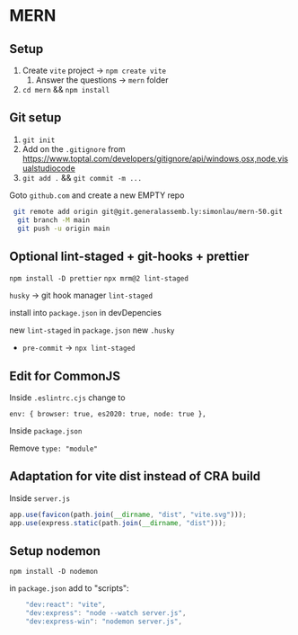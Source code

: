 # MERN

## Setup

1. Create `vite` project -> `npm create vite`
   1. Answer the questions -> `mern` folder
2. `cd mern` && `npm install`

## Git setup

1. `git init`
2. Add on the `.gitignore` from <https://www.toptal.com/developers/gitignore/api/windows,osx,node,visualstudiocode>
3. `git add .` && `git commit -m ...`

Goto `github.com` and create a new EMPTY repo

```bash
 git remote add origin git@git.generalassemb.ly:simonlau/mern-50.git
  git branch -M main
  git push -u origin main
```

## Optional lint-staged + git-hooks + prettier

`npm install -D prettier`
`npx mrm@2 lint-staged`

`husky` -> git hook manager
`lint-staged`

install into `package.json` in devDepencies

new `lint-staged` in `package.json`
new `.husky`

- `pre-commit` -> `npx lint-staged`

## Edit for CommonJS

Inside `.eslintrc.cjs` change to

`env: { browser: true, es2020: true, node: true },`

Inside `package.json`

Remove `type: "module"`

## Adaptation for vite dist instead of CRA build

Inside `server.js`

```js
app.use(favicon(path.join(__dirname, "dist", "vite.svg")));
app.use(express.static(path.join(__dirname, "dist")));
```

## Setup nodemon

`npm install -D nodemon`

in `package.json` add to "scripts":

```js
    "dev:react": "vite",
    "dev:express": "node --watch server.js",
    "dev:express-win": "nodemon server.js",
```
